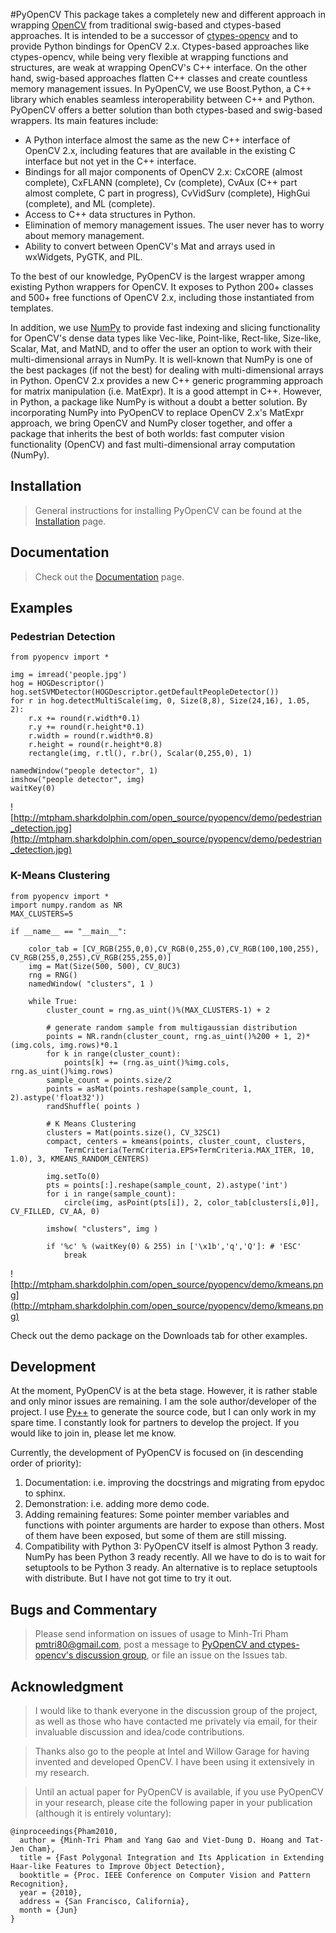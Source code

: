 #PyOpenCV
This package takes a completely new and different approach in wrapping [OpenCV](http://opencv.willowgarage.com) from traditional swig-based and ctypes-based approaches. It is intended to be a successor of [ctypes-opencv](https://pypi.python.org/pypi/ctypes-opencv) and to provide Python bindings for OpenCV 2.x. Ctypes-based approaches like ctypes-opencv, while being very flexible at wrapping functions and structures, are weak at wrapping OpenCV's C++ interface. On the other hand, swig-based approaches flatten C++ classes and create countless memory management issues. In PyOpenCV, we use Boost.Python, a C++ library which enables seamless interoperability between C++ and Python. PyOpenCV offers a better solution than both ctypes-based and swig-based wrappers. Its main features include:
  * A Python interface almost the same as the new C++ interface of OpenCV 2.x, including features that are available in the existing C interface but not yet in the C++ interface.
  * Bindings for all major components of OpenCV 2.x: CxCORE (almost complete), CxFLANN (complete), Cv (complete), CvAux (C++ part almost complete, C part in progress), CvVidSurv (complete), HighGui (complete), and ML (complete).
  * Access to C++ data structures in Python.
  * Elimination of memory management issues. The user never has to worry about memory management.
  * Ability to convert between OpenCV's Mat and arrays used in wxWidgets, PyGTK, and PIL.

To the best of our knowledge, PyOpenCV is the largest wrapper among existing Python wrappers for OpenCV. It exposes to Python 200+ classes and 500+ free functions of OpenCV 2.x, including those instantiated from templates.

In addition, we use [NumPy](http://numpy.scipy.org) to provide fast indexing and slicing functionality for OpenCV's dense data types like Vec-like, Point-like, Rect-like, Size-like, Scalar, Mat, and MatND, and to offer the user an option to work with their multi-dimensional arrays in NumPy. It is well-known that NumPy is one of the best packages (if not the best) for dealing with multi-dimensional arrays in Python. OpenCV 2.x provides a new C++ generic programming approach for matrix manipulation (i.e. MatExpr). It is a good attempt in C++. However, in Python, a package like NumPy is without a doubt a better solution. By incorporating NumPy into PyOpenCV to replace OpenCV 2.x's MatExpr approach, we bring OpenCV and NumPy closer together, and offer a package that inherits the best of both worlds: fast computer vision functionality (OpenCV) and fast multi-dimensional array computation (NumPy).

## Installation ##

> General instructions for installing PyOpenCV can be found at the [Installation](Installation.md) page.

## Documentation ##

> Check out the [Documentation](Documentation.md) page.

## Examples ##

### Pedestrian Detection ###
```
from pyopencv import *

img = imread('people.jpg')
hog = HOGDescriptor()
hog.setSVMDetector(HOGDescriptor.getDefaultPeopleDetector())
for r in hog.detectMultiScale(img, 0, Size(8,8), Size(24,16), 1.05, 2):
    r.x += round(r.width*0.1)
    r.y += round(r.height*0.1)
    r.width = round(r.width*0.8)
    r.height = round(r.height*0.8)
    rectangle(img, r.tl(), r.br(), Scalar(0,255,0), 1)

namedWindow("people detector", 1)
imshow("people detector", img)
waitKey(0)
```

![http://mtpham.sharkdolphin.com/open_source/pyopencv/demo/pedestrian_detection.jpg](http://mtpham.sharkdolphin.com/open_source/pyopencv/demo/pedestrian_detection.jpg)

### K-Means Clustering ###
```
from pyopencv import *
import numpy.random as NR
MAX_CLUSTERS=5

if __name__ == "__main__":

    color_tab = [CV_RGB(255,0,0),CV_RGB(0,255,0),CV_RGB(100,100,255), CV_RGB(255,0,255),CV_RGB(255,255,0)]
    img = Mat(Size(500, 500), CV_8UC3)
    rng = RNG()
    namedWindow( "clusters", 1 )
        
    while True:
        cluster_count = rng.as_uint()%(MAX_CLUSTERS-1) + 2
        
        # generate random sample from multigaussian distribution
        points = NR.randn(cluster_count, rng.as_uint()%200 + 1, 2)*(img.cols, img.rows)*0.1
        for k in range(cluster_count):
            points[k] += (rng.as_uint()%img.cols, rng.as_uint()%img.rows)
        sample_count = points.size/2
        points = asMat(points.reshape(sample_count, 1, 2).astype('float32'))
        randShuffle( points )
        
        # K Means Clustering
        clusters = Mat(points.size(), CV_32SC1)
        compact, centers = kmeans(points, cluster_count, clusters, 
            TermCriteria(TermCriteria.EPS+TermCriteria.MAX_ITER, 10, 1.0), 3, KMEANS_RANDOM_CENTERS)

        img.setTo(0)
        pts = points[:].reshape(sample_count, 2).astype('int')
        for i in range(sample_count):
            circle(img, asPoint(pts[i]), 2, color_tab[clusters[i,0]], CV_FILLED, CV_AA, 0)
        
        imshow( "clusters", img )

        if '%c' % (waitKey(0) & 255) in ['\x1b','q','Q']: # 'ESC'
            break
```

![http://mtpham.sharkdolphin.com/open_source/pyopencv/demo/kmeans.png](http://mtpham.sharkdolphin.com/open_source/pyopencv/demo/kmeans.png)

Check out the demo package on the Downloads tab for other examples.

## Development ##

At the moment, PyOpenCV is at the beta stage. However, it is rather stable and only minor issues are remaining. I am the sole author/developer of the project. I use [Py++](http://www.language-binding.net/pyplusplus/pyplusplus.html) to generate the source code, but I can only work in my spare time. I constantly look for partners to develop the project. If you would like to join in, please let me know.

Currently, the development of PyOpenCV is focused on (in descending order of priority):

  1. Documentation: i.e. improving the docstrings and migrating from epydoc to sphinx.
  1. Demonstration: i.e. adding more demo code.
  1. Adding remaining features: Some pointer member variables and functions with pointer arguments are harder to expose than others. Most of them have been exposed, but some of them are still missing.
  1. Compatibility with Python 3: PyOpenCV itself is almost Python 3 ready. NumPy has been Python 3 ready recently. All we have to do is to wait for setuptools to be Python 3 ready. An alternative is to replace setuptools with distribute. But I have not got time to try it out.

## Bugs and Commentary ##

> Please send information on issues of usage to Minh-Tri Pham <pmtri80@gmail.com>, post a message to [PyOpenCV and ctypes-opencv's discussion group](http://groups.google.com/group/ctypes-opencv), or file an issue on the Issues tab.

## Acknowledgment ##

> I would like to thank everyone in the discussion group of the project, as well as those who have contacted me privately via email, for their invaluable discussion and idea/code contributions.

> Thanks also go to the people at Intel and Willow Garage for having invented and developed OpenCV. I have been using it extensively in my research.

> Until an actual paper for PyOpenCV is available, if you use PyOpenCV in your research, please cite the following paper in your publication (although it is entirely voluntary):

```
@inproceedings{Pham2010,
  author = {Minh-Tri Pham and Yang Gao and Viet-Dung D. Hoang and Tat-Jen Cham},
  title = {Fast Polygonal Integration and Its Application in Extending Haar-like Features to Improve Object Detection},
  booktitle = {Proc. IEEE Conference on Computer Vision and Pattern Recognition},
  year = {2010},
  address = {San Francisco, California},
  month = {Jun}
}
```
